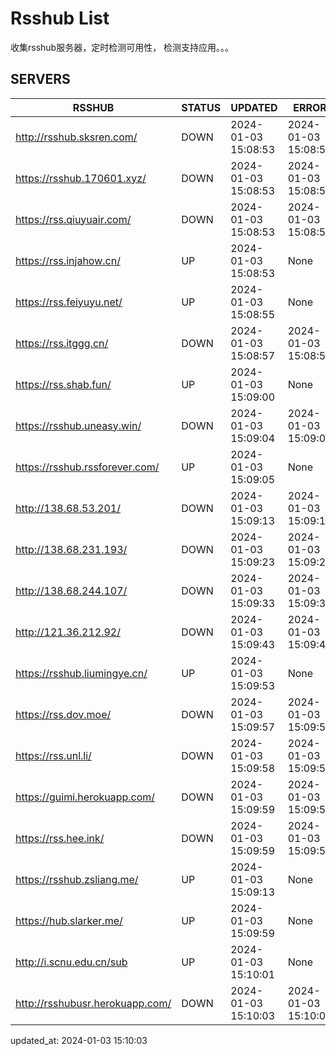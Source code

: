 # Rsshub List

收集rsshub服务器，定时检测可用性， 检测支持应用。。。


## SERVERS

|  RSSHUB   | STATUS  | UPDATED  | ERROR  | TWITTER |  
|  ----  | ----  | ----  | ----  | ---- |  
| http://rsshub.sksren.com/ | DOWN | 2024-01-03 15:08:53 | 2024-01-03 15:08:53 |  
| https://rsshub.170601.xyz/ | DOWN | 2024-01-03 15:08:53 | 2024-01-03 15:08:53 |  
| https://rss.qiuyuair.com/ | DOWN | 2024-01-03 15:08:53 | 2024-01-03 15:08:53 |  
| https://rss.injahow.cn/ | UP | 2024-01-03 15:08:53 | None ||  
| https://rss.feiyuyu.net/ | UP | 2024-01-03 15:08:55 | None ||  
| https://rss.itggg.cn/ | DOWN | 2024-01-03 15:08:57 | 2024-01-03 15:08:57 |  
| https://rss.shab.fun/ | UP | 2024-01-03 15:09:00 | None ||  
| https://rsshub.uneasy.win/ | DOWN | 2024-01-03 15:09:04 | 2024-01-03 15:09:04 |  
| https://rsshub.rssforever.com/ | UP | 2024-01-03 15:09:05 | None ||  
| http://138.68.53.201/ | DOWN | 2024-01-03 15:09:13 | 2024-01-03 15:09:13 |  
| http://138.68.231.193/ | DOWN | 2024-01-03 15:09:23 | 2024-01-03 15:09:23 |  
| http://138.68.244.107/ | DOWN | 2024-01-03 15:09:33 | 2024-01-03 15:09:33 |  
| http://121.36.212.92/ | DOWN | 2024-01-03 15:09:43 | 2024-01-03 15:09:43 |  
| https://rsshub.liumingye.cn/ | UP | 2024-01-03 15:09:53 | None ||  
| https://rss.dov.moe/ | DOWN | 2024-01-03 15:09:57 | 2024-01-03 15:09:57 |  
| https://rss.unl.li/ | DOWN | 2024-01-03 15:09:58 | 2024-01-03 15:09:58 |  
| https://guimi.herokuapp.com/ | DOWN | 2024-01-03 15:09:59 | 2024-01-03 15:09:59 |  
| https://rss.hee.ink/ | DOWN | 2024-01-03 15:09:59 | 2024-01-03 15:09:59 |  
| https://rsshub.zsliang.me/ | UP | 2024-01-03 15:09:13 | None |OK|  
| https://hub.slarker.me/ | UP | 2024-01-03 15:09:59 | None ||  
| http://i.scnu.edu.cn/sub | UP | 2024-01-03 15:10:01 | None ||  
| http://rsshubusr.herokuapp.com/ | DOWN | 2024-01-03 15:10:03 | 2024-01-03 15:10:03 |  
  

updated_at: 2024-01-03 15:10:03  
